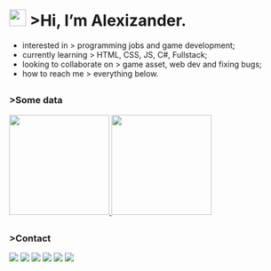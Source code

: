 # <a href="https://pt.wikipedia.org/wiki/Matrix"><span title="it's barely visible, but that's that matrix code rain."><img height="30cm" src="https://valanm.github.io/example/img/about/matrix.gif"></span></a> >Hi, I’m <span title="they call me Gabriel Santos despite me not liking this name.">Alexizander.</span> 
- interested in > <span title="broke, need money">programming jobs and game development;</span>
- currently learning > <span title="for now struggling with all">HTML, CSS, JS, C#, Fullstack;</span>
- looking to collaborate on > game asset, web dev and <span title="i can help you!">fixing bugs;</span>
- how to reach me > <span title="yeah check my other job as an artist!">everything below.</span>
##
### >Some data
<div>
  <a href="https://github.com/Alexizander/">
  <span title="see? i'm not that bad!">
  <img height="180cm" src="https://github-readme-stats.vercel.app/api?username=alexizander&show_icons=true&theme=radical">
  </span>
  </a>
  <a href="https://github.com/Alexizander?tab=repositories">
  <span title="i can speak 'em all!">
  <img height="180cm" src="https://github-readme-stats.vercel.app/api/top-langs/?username=alexizander&show_icons=true&theme=synthwave">
  </span>
  </a>
<!---
Alexizander/Alexizander is a ✨ special ✨ repository because its `README.md` (this file) appears on your GitHub profile.
You can click the Preview link to take a look at your changes.
also you shouldn't be reading this 😏
--->

  ##
  ### >Contact <a href="#"><img height="3cm" src="https://user-images.githubusercontent.com/71057756/147914812-c8e319ae-0367-478a-9389-96817c0d3a42.gif"></a>

  <div>
  <a href="https://www.facebook.com/dalexizander/"><img src="https://img.shields.io/badge/Facebook-1877F2?style=for-the-badge&logo=facebook&logoColor=white"></a>
  <a href="https://twitter.com/dalexizandra"><img src="https://img.shields.io/badge/Twitter-1DA1F2?style=for-the-badge&logo=twitter&logoColor=white"></a>
  <a href="https://www.youtube.com/channel/UCOdXRQy1qN0KZ9hgmDYI1eA"><img src="https://img.shields.io/badge/YouTube-FF0000?style=for-the-badge&logo=youtube&logoColor=white"></a>
  <a href="https://www.instagram.com/thedeceptionbando/"><img src="https://img.shields.io/badge/Instagram-E4405F?style=for-the-badge&logo=instagram&logoColor=white"></a>
  <a href="https://www.reddit.com/user/AlexizandersProtokol"><img src="https://img.shields.io/badge/Reddit-FF4500?style=for-the-badge&logo=reddit&logoColor=white"></a>

  <span title="check my songs!">
  <a href="https://open.spotify.com/artist/4YuKwCUh92gP8Vh3DYG86U"><img src="https://img.shields.io/badge/Spotify-1ED760?&style=for-the-badge&logo=spotify&logoColor=white"></a>
  </span>
  </div>
